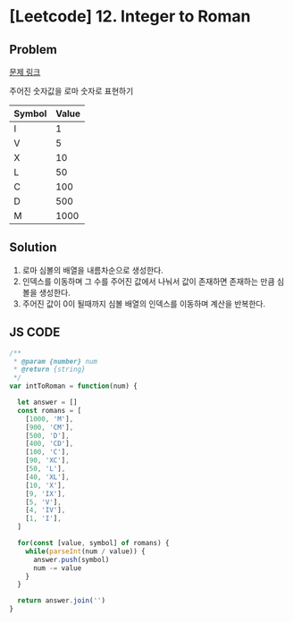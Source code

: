 # [Leetcode] 12. Integer to Roman

## Problem

[문제 링크](https://leetcode.com/problems/integer-to-roman/)

주어진 숫자값을 로마 숫자로 표현하기

| Symbol | Value |
| ------ | ----- |
| I      | 1     |
| V      | 5     |
| X      | 10    |
| L      | 50    |
| C      | 100   |
| D      | 500   |
| M      | 1000  |

## Solution

1. 로마 심볼의 배열을 내름차순으로 생성한다.
2. 인덱스를 이동하며 그 수를 주어진 값에서 나눠서 값이 존재하면 존재하는 만큼 심볼을 생성한다.
3. 주어진 값이 0이 될때까지 심볼 배열의 인덱스를 이동하며 계산을 반복한다.

## JS CODE

```javascript
/**
 * @param {number} num
 * @return {string}
 */
var intToRoman = function(num) {

  let answer = []
  const romans = [
    [1000, 'M'],
    [900, 'CM'],
    [500, 'D'],
    [400, 'CD'],
    [100, 'C'],
    [90, 'XC'],
    [50, 'L'],
    [40, 'XL'],
    [10, 'X'],
    [9, 'IX'],
    [5, 'V'],
    [4, 'IV'],
    [1, 'I'],
  ]

  for(const [value, symbol] of romans) {
    while(parseInt(num / value)) {
      answer.push(symbol)
      num -= value
    }
  }

  return answer.join('')
}
```
